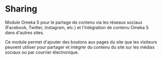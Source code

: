 # Sharing
Module Omeka S pour le partage de contenu via les réseaux sociaux (Facebook, Twitter, Instagram, etc.) et l'intégration de contenu Omeka S dans d'autres sites.

Ce module permet d'ajouter des boutons aux pages du site que les visiteurs peuvent utiliser pour partager et intégrer du contenu du site sur les médias sociaux ou par courrier électronique.
